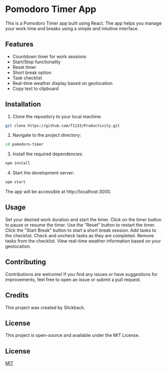 # Pomodoro Timer App

This is a Pomodoro Timer app built using React. The app helps you manage your work time and breaks using a simple and intuitive interface.

## Features

- Countdown timer for work sessions
- Start/Stop functionality
- Reset timer
- Short break option
- Task checklist
- Real-time weather display based on geolocation
- Copy text to clipboard

## Installation

1. Clone the repository to your local machine:

```bash
git clone https://github.com/f1133/Productivity.git
```

2. Navigate to the project directory:

```bash
cd pomodoro-timer
```

3. Install the required dependencies:

```bash
npm install
```

4. Start the development server:

```bash
npm start
```

The app will be accessible at http://localhost:3000.

## Usage

Set your desired work duration and start the timer. Click on the timer button to pause or resume the timer. Use the "Reset" button to restart the timer. Click the "Start Break" button to start a short break session. Add tasks to the checklist. Check and uncheck tasks as they are completed. Remove tasks from the checklist. View real-time weather information based on your geolocation.

## Contributing

Contributions are welcome! If you find any issues or have suggestions for improvements, feel free to open an issue or submit a pull request.

## Credits

This project was created by Slickback.

## License

This project is open-source and available under the MIT License.
## License

[MIT](https://choosealicense.com/licenses/mit/)

